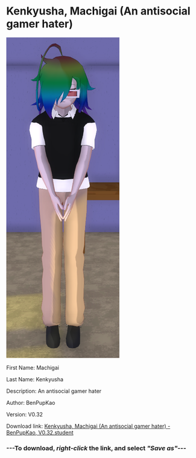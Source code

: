 # Kenkyusha, Machigai (An antisocial gamer hater)

<img src = "https://raw.githubusercontent.com/Arbiter1223/Daigaku-Gurashi-Custom-Students/master/Students/Files/Kenkyusha%2C%20Machigai%20(An%20antisocial%20gamer%20hater).png">

First Name: Machigai

Last Name: Kenkyusha

Description: An antisocial gamer hater

Author: BenPupKao

Version: V0.32

Download link: <a href="https://raw.githubusercontent.com/Arbiter1223/Daigaku-Gurashi-Custom-Students/master/Students/Files/Kenkyusha%2C%20Machigai%20(An%20antisocial%20gamer%20hater)%20-%20BenPupKao%2C%20V0.32.student">Kenkyusha, Machigai (An antisocial gamer hater) - BenPupKao, V0.32.student</a>

### ---**To download, _right-click_ the link, and select _"Save as"_**---
